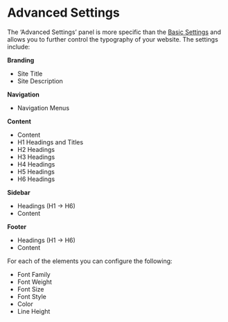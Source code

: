 # Advanced Settings

The ‘Advanced Settings’ panel is more specific than the [Basic Settings](basic-settings/) and allows you to further control the typography of your website. The settings include:

**Branding**

* Site Title
* Site Description

**Navigation**

* Navigation Menus

**Content**

* Content
* H1 Headings and Titles
* H2 Headings
* H3 Headings
* H4 Headings
* H5 Headings
* H6 Headings

**Sidebar**

* Headings \(H1 → H6\)
* Content

**Footer**

* Headings \(H1 → H6\)
* Content

For each of the elements you can configure the following:

* Font Family
* Font Weight
* Font Size
* Font Style
* Color
* Line Height

